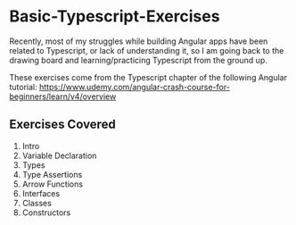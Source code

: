 # Basic-Typescript-Exercises

Recently, most of my struggles while building Angular apps have been related to Typescript, or lack of understanding it, so I am going back to the drawing board and learning/practicing Typescript from the ground up.

These exercises come from the Typescript chapter of the following Angular tutorial: https://www.udemy.com/angular-crash-course-for-beginners/learn/v4/overview

## Exercises Covered

1) Intro
2) Variable Declaration
3) Types
4) Type Assertions
5) Arrow Functions
6) Interfaces
7) Classes
8) Constructors

